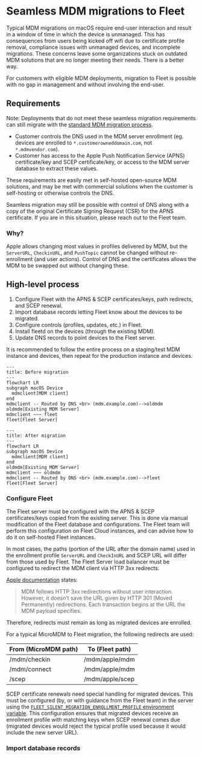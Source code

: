 # Seamless MDM migrations to Fleet

Typical MDM migrations on macOS require end-user interaction and result in a window of time in which the device is unmanaged. This has consequences from users being kicked off wifi due to certificate profile removal, compliance issues with unmanaged devices, and incomplete migrations. These concerns leave some organizations stuck on outdated MDM solutions that are no longer meeting their needs. There is a better way.

For customers with eligible MDM deployments, migration to Fleet is possible with no gap in management and without involving the end-user.

## Requirements

Note: Deployments that do not meet these seamless migration requirements can still migrate with the [standard MDM migration process](https://fleetdm.com/docs/using-fleet/mdm-migration-guide).

* Customer controls the DNS used in the MDM server enrollment (eg. devices are enrolled to `*.customerowneddomain.com`, not `*.mdmvendor.com`).
* Customer has access to the Apple Push Notification Service (APNS) certificate/key and SCEP certificate/key, or access to the MDM server database to extract these values.

These requirements are easily met in self-hosted open-source MDM solutions, and may be met with commercial solutions when the customer is self-hosting or otherwise controls the DNS.

Seamless migration may still be possible with control of DNS along with a copy of the original Certificate Signing Request (CSR) for the APNS certificate. If you are in this situation, please reach out to the Fleet team.

### Why?

Apple allows changing most values in profiles delivered by MDM, but the `ServerURL`, `CheckinURL`, and `PushTopic` cannot be changed without re-enrollment (and user actions). Control of DNS and the certificates allows the MDM to be swapped out without changing these.

## High-level process

1. Configure Fleet with the APNS & SCEP certificates/keys, path redirects, and SCEP renewal.
2. Import database records letting Fleet know about the devices to be migrated.
3. Configure controls (profiles, updates, etc.) in Fleet.
4. Install fleetd on the devices (through the existing MDM).
5. Update DNS records to point devices to the Fleet server.

It is recommended to follow the entire process on a staging/test MDM instance and devices, then repeat for the production instance and devices.

```mermaid
---
title: Before migration
---
flowchart LR
subgraph macOS Device
  mdmclient[MDM client]
end
mdmclient -- Routed by DNS <br> (mdm.example.com)-->oldmdm
oldmdm[Existing MDM Server]
mdmclient ~~~ fleet
fleet[Fleet Server]
```

```mermaid
---
title: After migration
---
flowchart LR
subgraph macOS Device
  mdmclient[MDM client]
end
oldmdm[Existing MDM Server]
mdmclient ~~~ oldmdm
mdmclient -- Routed by DNS <br> (mdm.example.com)-->fleet
fleet[Fleet Server]
```

### Configure Fleet

The Fleet server must be configured with the APNS & SCEP certificates/keys copied from the existing server. This is done via manual modification of the Fleet database and configurations. The Fleet team will perform this configuration on Fleet Cloud instances, and can advise how to do it on self-hosted Fleet instances.

In most cases, the paths (portion of the URL after the domain name) used in the enrollment profile `ServerURL` and `CheckInURL` and SCEP URL will differ from those used by Fleet. The Fleet Server load balancer must be configured to redirect the MDM client via HTTP 3xx redirects.

[Apple documentation](https://developer.apple.com/documentation/devicemanagement/implementing_device_management/sending_mdm_commands_to_a_device?language=objc) states:

> MDM follows HTTP 3xx redirections without user interaction. However, it doesn’t save the URL given by HTTP 301 (Moved Permanently) redirections. Each transaction begins at the URL the MDM payload specifies.

Therefore, redirects must remain as long as migrated devices are enrolled.

For a typical MicroMDM to Fleet migration, the following redirects are used:

| From (MicroMDM path) | To (Fleet path) |
| -------------------- | --------------- |
| /mdm/checkin         | /mdm/apple/mdm  |
| /mdm/connect         | /mdm/apple/mdm  |
| /scep                | /mdm/apple/scep |

SCEP certificate renewals need special handling for migrated devices. This must be configured (by, or with guidance from the Fleet team) in the server using the [`FLEET_SILENT_MIGRATION_ENROLLMENT_PROFILE` environment variable](https://github.com/fleetdm/fleet/pull/20063). This configuration ensures that migrated devices receive an enrollment profile with matching keys when SCEP renewal comes due (migrated devices would reject the typical profile used because it would include the new server URL).

### Import database records

<meta name="category" value="guides">
<meta name="authorFullName" value="Zach Wasserman">
<meta name="authorGitHubUsername" value="zwass">
<meta name="publishedOn" value="2024-08-08">
<meta name="articleTitle" value="Seamless MDM migrations to Fleet">
<meta name="articleImageUrl" value="../website/assets/images/articles/sysadmin-diaries-1600x900@2x.png">
